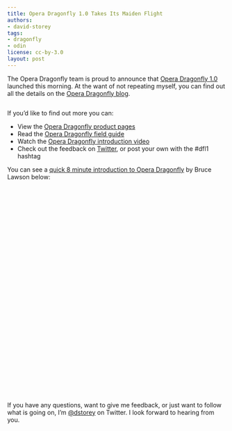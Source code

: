 ```yaml
---
title: Opera Dragonfly 1.0 Takes Its Maiden Flight
authors:
- david-storey
tags:
- dragonfly
- odin
license: cc-by-3.0
layout: post
---
```


<p>The Opera Dragonfly team is proud to announce that <a href="http://www.opera.com/dragonfly/">Opera Dragonfly 1.0</a> launched this morning. At the want of not repeating myself, you can find out all the details on the <a href="http://my.opera.com/dragonfly/blog/opera-dragonfly-1-0-emerges">Opera Dragonfly blog</a>.</p>

<img src="{{ page.id }}/dfl1odin.png" alt="" />

<p>If you’d like to find out more you can:</p>

<ul>
  <li>View the <a href="http://www.opera.com/dragonfly/">Opera Dragonfly product pages</a></li>
  <li>Read the <a href="http://www.opera.com/dragonfly/documentation/">Opera Dragonfly field guide</a></li>
  <li>Watch the <a href="http://www.youtube.com/watch?v=BeTzJ-HGLo4">Opera Dragonfly introduction video</a></li>
  <li>Check out the feedback on <a href="http://search.twitter.com/search?q=%23dfl1">Twitter</a>, or post your own with the #dfl1 hashtag</li>
</ul>

<p>You can see a <a href="http://vimeo.com/23304859">quick 8 minute introduction to Opera Dragonfly</a> by Bruce Lawson below:</p>

<object width="600" height="480"><param name="allowfullscreen" value="true" /><param name="allowscriptaccess" value="never" /><param name="movie" value="http://vimeo.com/moogaloop.swf?clip_id=23304859&amp;amp;server=vimeo.com&amp;amp;show_title=0&amp;amp;show_byline=0&amp;amp;show_portrait=0&amp;amp;color=00adef&amp;amp;fullscreen=1&amp;amp;autoplay=0&amp;amp;loop=0" /><embed src="http://vimeo.com/moogaloop.swf?clip_id=23304859&amp;amp;server=vimeo.com&amp;amp;show_title=0&amp;amp;show_byline=0&amp;amp;show_portrait=0&amp;amp;color=00adef&amp;amp;fullscreen=1&amp;amp;autoplay=0&amp;amp;loop=0" type="application/x-shockwave-flash" allowfullscreen="true" width="600" height="480" allowscriptaccess="never" /></object>

<p>If you have any questions, want to give me feedback, or just want to follow what is going on, I’m <a href="http://www.twitter.com/dstorey">@dstorey</a> on Twitter. I look forward to hearing from you.</p>

